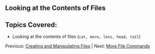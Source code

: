## Looking at the Contents of Files

## Topics Covered:

 * Looking at the contents of files (`cat, more, less, head, tail`)


Previous: [Creating and Manipulating Files](intro_to_linux_03.md) | Next: [More File Commands](intro_to_linux_05.md)

